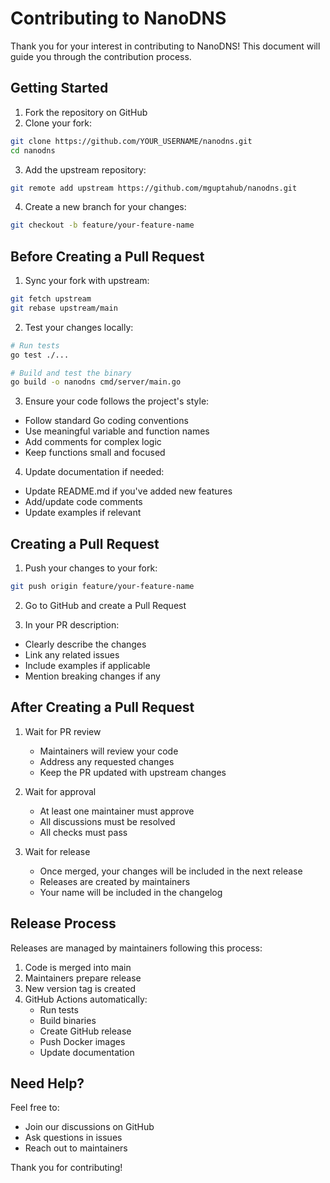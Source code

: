 # Contributing to NanoDNS

Thank you for your interest in contributing to NanoDNS! This document will guide you through the contribution process.

## Getting Started

1. Fork the repository on GitHub
2. Clone your fork:
```bash
git clone https://github.com/YOUR_USERNAME/nanodns.git
cd nanodns
```

3. Add the upstream repository:
```bash
git remote add upstream https://github.com/mguptahub/nanodns.git
```

4. Create a new branch for your changes:
```bash
git checkout -b feature/your-feature-name
```

## Before Creating a Pull Request

1. Sync your fork with upstream:
```bash
git fetch upstream
git rebase upstream/main
```

2. Test your changes locally:
```bash
# Run tests
go test ./...

# Build and test the binary
go build -o nanodns cmd/server/main.go
```

3. Ensure your code follows the project's style:
- Follow standard Go coding conventions
- Use meaningful variable and function names
- Add comments for complex logic
- Keep functions small and focused

4. Update documentation if needed:
- Update README.md if you've added new features
- Add/update code comments
- Update examples if relevant

## Creating a Pull Request

1. Push your changes to your fork:
```bash
git push origin feature/your-feature-name
```

2. Go to GitHub and create a Pull Request

3. In your PR description:
- Clearly describe the changes
- Link any related issues
- Include examples if applicable
- Mention breaking changes if any

## After Creating a Pull Request

1. Wait for PR review
   - Maintainers will review your code
   - Address any requested changes
   - Keep the PR updated with upstream changes

2. Wait for approval
   - At least one maintainer must approve
   - All discussions must be resolved
   - All checks must pass

3. Wait for release
   - Once merged, your changes will be included in the next release
   - Releases are created by maintainers
   - Your name will be included in the changelog

## Release Process

Releases are managed by maintainers following this process:

1. Code is merged into main
2. Maintainers prepare release
3. New version tag is created
4. GitHub Actions automatically:
   - Run tests
   - Build binaries
   - Create GitHub release
   - Push Docker images
   - Update documentation

## Need Help?

Feel free to:
- Join our discussions on GitHub
- Ask questions in issues
- Reach out to maintainers

Thank you for contributing!